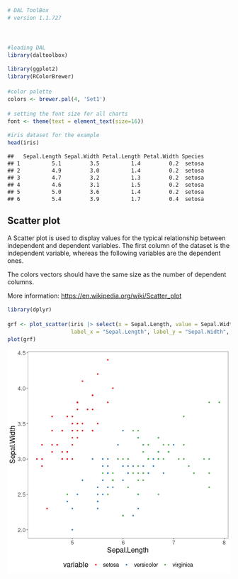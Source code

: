 
```r
# DAL ToolBox
# version 1.1.727



#loading DAL
library(daltoolbox) 
```


```r
library(ggplot2)
library(RColorBrewer)

#color palette
colors <- brewer.pal(4, 'Set1')

# setting the font size for all charts
font <- theme(text = element_text(size=16))
```


```r
#iris dataset for the example
head(iris)
```

```
##   Sepal.Length Sepal.Width Petal.Length Petal.Width Species
## 1          5.1         3.5          1.4         0.2  setosa
## 2          4.9         3.0          1.4         0.2  setosa
## 3          4.7         3.2          1.3         0.2  setosa
## 4          4.6         3.1          1.5         0.2  setosa
## 5          5.0         3.6          1.4         0.2  setosa
## 6          5.4         3.9          1.7         0.4  setosa
```

## Scatter plot

A Scatter plot is used to display values for the typical relationship between independent and dependent variables. The first column of the dataset is the independent variable, whereas the following variables are the dependent ones. 

The colors vectors should have the same size as the number of dependent columns. 

More information: https://en.wikipedia.org/wiki/Scatter_plot


```r
library(dplyr)

grf <- plot_scatter(iris |> select(x = Sepal.Length, value = Sepal.Width, variable = Species), 
                    label_x = "Sepal.Length", label_y = "Sepal.Width", colors=colors[1:3]) + font
plot(grf)
```

![plot of chunk unnamed-chunk-4](fig/grf_scatter/unnamed-chunk-4-1.png)

